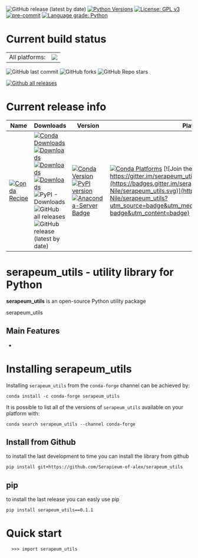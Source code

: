![GitHub release (latest by date)](https://img.shields.io/github/v/release/Serapieum-of-alex/serapeum_utils)
[![Python Versions](https://img.shields.io/pypi/pyversions/HAPI-Nile.png)](https://img.shields.io/pypi/pyversions/HAPI-Nile)
[![License: GPL v3](https://img.shields.io/badge/License-GPLv3-blue.svg)](https://www.gnu.org/licenses/gpl-3.0)
[![pre-commit](https://img.shields.io/badge/pre--commit-enabled-brightgreen?logo=pre-commit&logoColor=white)](https://github.com/pre-commit/pre-commit)
[![Language grade: Python](https://img.shields.io/lgtm/grade/python/g/Serapieum-of-alex/Hapi.svg?logo=lgtm&logoWidth=18)](https://lgtm.com/projects/g/Serapieum-of-alex/Hapi/context:python)

Current build status
====================


<table><tr><td>All platforms:</td>
    <td>
      <a href="https://dev.azure.com/conda-forge/feedstock-builds/_build/latest?definitionId=12419&branchName=master">
        <img src="https://dev.azure.com/conda-forge/feedstock-builds/_apis/build/status/hapi-feedstock?branchName=master">
      </a>
    </td>
  </tr>
</table>

![GitHub last commit](https://img.shields.io/github/last-commit/Serapieum-of-alex/serapeum_utils)
![GitHub forks](https://img.shields.io/github/forks/Serapieum-of-alex/serapeum_utils?style=social)
![GitHub Repo stars](https://img.shields.io/github/stars/Serapieum-of-alex/serapeum_utils?style=social)



[![Github all releases](https://img.shields.io/github/downloads/Naereen/StrapDown.js/total.svg)](https://GitHub.com/Naereen/StrapDown.js/releases/)


Current release info
====================

| Name | Downloads                                                                                                                                                                                                                                                                                                                                                                                                                                                                                                                                                                                                                                                                                | Version | Platforms |
| --- |------------------------------------------------------------------------------------------------------------------------------------------------------------------------------------------------------------------------------------------------------------------------------------------------------------------------------------------------------------------------------------------------------------------------------------------------------------------------------------------------------------------------------------------------------------------------------------------------------------------------------------------------------------------------------------------| --- | --- |
| [![Conda Recipe](https://img.shields.io/badge/recipe-serapeum_utils-green.svg)](https://anaconda.org/conda-forge/serapeum_utils) | [![Conda Downloads](https://img.shields.io/conda/dn/conda-forge/serapeum_utils.svg)](https://anaconda.org/conda-forge/serapeum_utils) [![Downloads](https://pepy.tech/badge/serapeum_utils-nile)](https://pepy.tech/project/serapeum_utils-nile) [![Downloads](https://pepy.tech/badge/serapeum_utils-nile/month)](https://pepy.tech/project/serapeum_utils-nile)  [![Downloads](https://pepy.tech/badge/serapeum_utils-nile/week)](https://pepy.tech/project/serapeum_utils-nile)  ![PyPI - Downloads](https://img.shields.io/pypi/dd/serapeum_utils-nile?color=blue&style=flat-square) ![GitHub all releases](https://img.shields.io/github/downloads/Serapieum-of-alex/serapeum_utils/total) ![GitHub release (latest by date)](https://img.shields.io/github/downloads/Serapieum-of-alex/serapeum_utils/1.2.3/total) | [![Conda Version](https://img.shields.io/conda/vn/conda-forge/serapeum_utils.svg)](https://anaconda.org/conda-forge/serapeum_utils) [![PyPI version](https://badge.fury.io/py/serapeum_utils-Nile.svg)](https://badge.fury.io/py/serapeum_utils-Nile) [![Anaconda-Server Badge](https://anaconda.org/conda-forge/serapeum_utils/badges/version.svg)](https://anaconda.org/conda-forge/serapeum_utils) | [![Conda Platforms](https://img.shields.io/conda/pn/conda-forge/serapeum_utils.svg)](https://anaconda.org/conda-forge/serapeum_utils) [![Join the chat at https://gitter.im/serapeum_utils-Nile/serapeum_utils](https://badges.gitter.im/serapeum_utils-Nile/serapeum_utils.svg)](https://gitter.im/serapeum_utils-Nile/serapeum_utils?utm_source=badge&utm_medium=badge&utm_campaign=pr-badge&utm_content=badge) |





serapeum_utils - utility library for Python
=====================================================================
**serapeum_utils** is an open-source Python utility package


serapeum_utils

Main Features
-------------
  -


Installing serapeum_utils
===============

Installing `serapeum_utils` from the `conda-forge` channel can be achieved by:

```
conda install -c conda-forge serapeum_utils
```

It is possible to list all of the versions of `serapeum_utils` available on your platform with:

```
conda search serapeum_utils --channel conda-forge
```

## Install from Github
to install the last development to time you can install the library from github
```
pip install git+https://github.com/Serapieum-of-alex/serapeum_utils
```

## pip
to install the last release you can easly use pip
```
pip install serapeum_utils==0.1.1
```

Quick start
===========

```
  >>> import serapeum_utils
```
